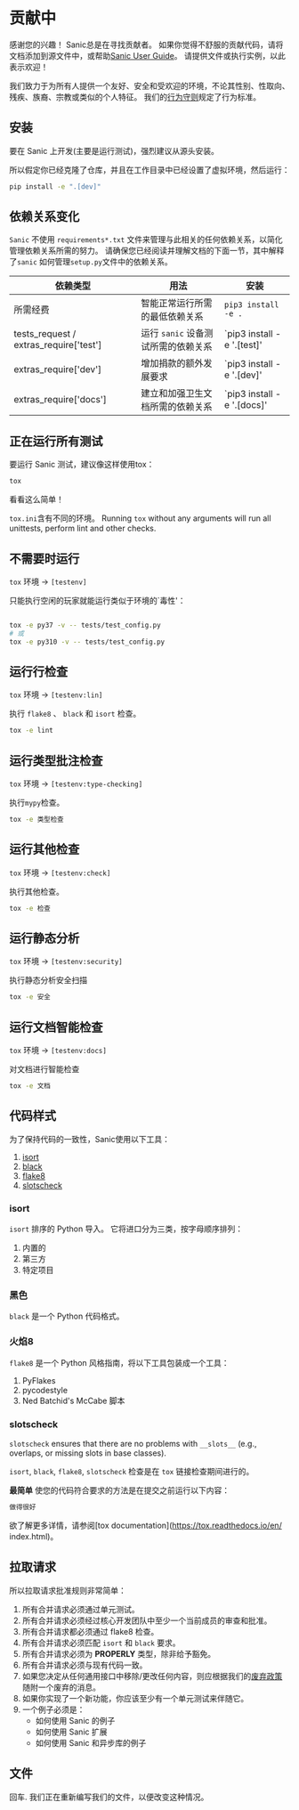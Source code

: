 # 贡献中

感谢您的兴趣！ Sanic总是在寻找贡献者。 如果你觉得不舒服的贡献代码，请将文档添加到源文件中，或帮助[Sanic User Guide](https://github)。 请提供文件或执行实例，以此表示欢迎！

我们致力于为所有人提供一个友好、安全和受欢迎的环境，不论其性别、性取向、残疾、族裔、宗教或类似的个人特征。 我们的[行为守则](https://github.com/sanic-org/sanic/blob/master/CONDUCT.md)规定了行为标准。

## 安装

要在 Sanic 上开发(主要是运行测试)，强烈建议从源头安装。

所以假定你已经克隆了仓库，并且在工作目录中已经设置了虚拟环境，然后运行：

```sh
pip install -e ".[dev]"
```

## 依赖关系变化

`Sanic` 不使用 `requirements*.txt` 文件来管理与此相关的任何依赖关系，以简化管理依赖关系所需的努力。 请确保您已经阅读并理解文档的下面一节，其中解释了`sanic` 如何管理`setup.py`文件中的依赖关系。

| 依赖类型                                                                                                                                 | 用法                     | 安装                                                                                              |
| ------------------------------------------------------------------------------------------------------------------------------------ | ---------------------- | ----------------------------------------------------------------------------------------------- |
| 所需经费                                                                                                                                 | 智能正常运行所需的最低依赖关系        | `pip3 install -e .`                                                                             |
| tests_request / extras_require['test'] | 运行 `sanic` 设备测试所需的依赖关系 | \`pip3 install -e '.[test]' |
| extras_require['dev']                                       | 增加捐款的额外发展要求            | \`pip3 install -e '.[dev]'  |
| extras_require['docs']                                      | 建立和加强卫生文档所需的依赖关系       | \`pip3 install -e '.[docs]' |

## 正在运行所有测试

要运行 Sanic 测试，建议像这样使用tox：

```sh
tox
```

看看这么简单！

`tox.ini`含有不同的环境。 Running `tox` without any arguments will
run all unittests, perform lint and other checks.

## 不需要时运行

`tox` 环境 -> `[testenv]`

只能执行空闲的玩家就能运行类似于环境的\`毒性'：

```sh

tox -e py37 -v -- tests/test_config.py
# 或
tox -e py310 -v -- tests/test_config.py
```

## 运行行检查

`tox` 环境 -> `[testenv:lin]`

执行 `flake8` 、 `black` 和 `isort` 检查。

```sh
tox -e lint
```

## 运行类型批注检查

`tox` 环境 -> `[testenv:type-checking]`

执行`mypy`检查。

```sh
tox -e 类型检查
```

## 运行其他检查

`tox` 环境 -> `[testenv:check]`

执行其他检查。

```sh
tox -e 检查
```

## 运行静态分析

`tox` 环境 -> `[testenv:security]`

执行静态分析安全扫描

```sh
tox -e 安全
```

## 运行文档智能检查

`tox` 环境 -> `[testenv:docs]`

对文档进行智能检查

```sh
tox -e 文档
```

## 代码样式

为了保持代码的一致性，Sanic使用以下工具：

1. [isort](https://github.com/timothycrosley/isort)
2. [black](https://github.com/python/black)
3. [flake8](https://github.com/PyCQA/flake8)
4. [slotscheck](https://github.com/ariebovenberg/slotscheck)

### isort

`isort` 排序的 Python 导入。 它将进口分为三类，按字母顺序排列：

1. 内置的
2. 第三方
3. 特定项目

### 黑色

`black` 是一个 Python 代码格式。

### 火焰8

`flake8` 是一个 Python 风格指南，将以下工具包装成一个工具：

1. PyFlakes
2. pycodestyle
3. Ned Batchid's McCabe 脚本

### slotscheck

`slotscheck` ensures that there are no problems with `__slots__` (e.g., overlaps, or missing slots in base classes).

`isort`, `black`, `flake8`, `slotscheck` 检查是在 `tox` 链接检查期间进行的。

**最简单** 使您的代码符合要求的方法是在提交之前运行以下内容：

```bash
做得很好
```

欲了解更多详情，请参阅[tox documentation](https://tox.readthedocs.io/en/ index.html)。

## 拉取请求

所以拉取请求批准规则非常简单：

1. 所有合并请求必须通过单元测试。
2. 所有合并请求必须经过核心开发团队中至少一个当前成员的审查和批准。
3. 所有合并请求都必须通过 flake8 检查。
4. 所有合并请求必须匹配 `isort` 和 `black` 要求。
5. 所有合并请求必须为 **PROPERLY** 类型，除非给予豁免。
6. 所有合并请求必须与现有代码一致。
7. 如果您决定从任何通用接口中移除/更改任何内容，则应根据我们的[废弃政策](https://sanicframework.org/en/guide/project/policies.html#disposition)随附一个废弃的消息。
8. 如果你实现了一个新功能，你应该至少有一个单元测试来伴随它。
9. 一个例子必须是：
    - 如何使用 Sanic 的例子
    - 如何使用 Sanic 扩展
    - 如何使用 Sanic 和异步库的例子

## 文件

回车. 我们正在重新编写我们的文件，以便改变这种情况。
